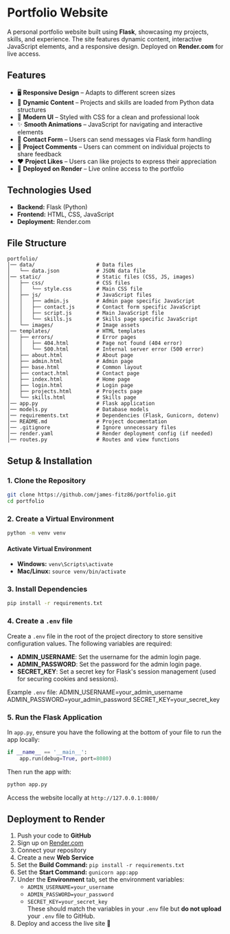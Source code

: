 # Portfolio Website

A personal portfolio website built using **Flask**, showcasing my projects, skills, and experience. The site features dynamic content, interactive JavaScript elements, and a responsive design. Deployed on **Render.com** for live access.

## Features
- 🖥️ **Responsive Design** – Adapts to different screen sizes
- 🔄 **Dynamic Content** – Projects and skills are loaded from Python data structures
- 🎨 **Modern UI** – Styled with CSS for a clean and professional look
- ✨ **Smooth Animations** – JavaScript for navigating and interactive elements
- 📩 **Contact Form** – Users can send messages via Flask form handling
- 💬 **Project Comments** – Users can comment on individual projects to share feedback
- ❤️ **Project Likes** – Users can like projects to express their appreciation
- 🚀 **Deployed on Render** – Live online access to the portfolio

## Technologies Used
- **Backend:** Flask (Python)
- **Frontend:** HTML, CSS, JavaScript
- **Deployment:** Render.com

## File Structure
```plaintext
portfolio/
│── data/                    # Data files
│   └── data.json            # JSON data file
│── static/                  # Static files (CSS, JS, images)
│   ├── css/                 # CSS files
│   │   └── style.css        # Main CSS file
│   ├── js/                  # JavaScript files
│   │   ├── admin.js         # Admin page specific JavaScript
│   │   ├── contact.js       # Contact form specific JavaScript
│   │   ├── script.js        # Main JavaScript file
│   │   └── skills.js        # Skills page specific JavaScript
│   └── images/              # Image assets
│── templates/               # HTML templates
│   ├── errors/              # Error pages
│   │   ├── 404.html         # Page not found (404 error)
│   │   └── 500.html         # Internal server error (500 error)
│   ├── about.html           # About page
│   ├── admin.html           # Admin page
│   ├── base.html            # Common layout
│   ├── contact.html         # Contact page
│   ├── index.html           # Home page
│   ├── login.html           # Login page
│   ├── projects.html        # Projects page
│   └── skills.html          # Skills page
│── app.py                   # Flask application
│── models.py                # Database models
│── requirements.txt         # Dependencies (Flask, Gunicorn, dotenv)
│── README.md                # Project documentation
│── .gitignore               # Ignore unnecessary files
│── render.yaml              # Render deployment config (if needed)
│── routes.py                # Routes and view functions
```

## Setup & Installation
### 1. Clone the Repository
```bash
git clone https://github.com/james-fitz86/portfolio.git
cd portfolio
```

### 2. Create a Virtual Environment
```bash
python -m venv venv
```

#### Activate Virtual Environment
- **Windows:** `venv\Scripts\activate`
- **Mac/Linux:** `source venv/bin/activate`

### 3. Install Dependencies
```bash
pip install -r requirements.txt
```
### 4. Create a `.env` file
Create a `.env` file in the root of the project directory to store sensitive configuration values. The following variables are required:

- **ADMIN_USERNAME**: Set the username for the admin login page.
- **ADMIN_PASSWORD**: Set the password for the admin login page.
- **SECRET_KEY**: Set a secret key for Flask's session management (used for securing cookies and sessions).

Example `.env` file:
ADMIN_USERNAME=your_admin_username
ADMIN_PASSWORD=your_admin_password
SECRET_KEY=your_secret_key

### 5. Run the Flask Application
In `app.py`, ensure you have the following at the bottom of your file to run the app locally:

```python
if __name__ == '__main__':
    app.run(debug=True, port=8080)
```

Then run the app with:
```bash
python app.py
```

Access the website locally at `http://127.0.0.1:8080/`

## Deployment to Render  
1. Push your code to **GitHub**  
2. Sign up on [Render.com](https://render.com/)  
3. Connect your repository  
4. Create a new **Web Service**  
5. Set the **Build Command:** `pip install -r requirements.txt`  
6. Set the **Start Command:** `gunicorn app:app`  
7. Under the **Environment** tab, set the environment variables:
   - `ADMIN_USERNAME=your_username`  
   - `ADMIN_PASSWORD=your_password`  
   - `SECRET_KEY=your_secret_key`  
   These should match the variables in your `.env` file but **do not upload** your `.env` file to GitHub.  
8. Deploy and access the live site 🚀
